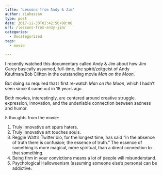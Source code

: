```yaml
---
title: 'Lessons from Andy & Jim'
author: ziahassan
type: post
date: 2017-11-30T02:42:50+00:00
url: /lessons-from-andy-jim/
categories:
  - Uncategorized
tags:
  - movie

---
```

I recently watched this documentary called Andy & Jim about how Jim Carey basically assumed, full-time, the spirit/zeitgeist of Andy Kaufman/Bob Clifton in the outstanding movie _Man on the Moon_.

But doing so required that I first re-watch _Man on the Moon_, which I hadn&#8217;t seen since it came out in 18 years ago. 

Both movies, interestingly, are centered around creative struggle, expression, innovation, and the undeniable connection between sadness and humor.

5 thoughts from the movie:

  1. Truly innovative art spurs haters.
  2. Truly innovative art touches souls.
  3. Reggie Watt&#8217;s Twitter bio, for the longest time, has said &#8220;In the absence of truth there is confusion; the essence of truth.&#8221; The essence of something is more magical, more spiritual, than a direct connection to that something.
  4. Being firm in your convictions means a lot of people will misunderstand.
  5. Psychological Halloweenism (assuming someone else&#8217;s persona) can be addictive.